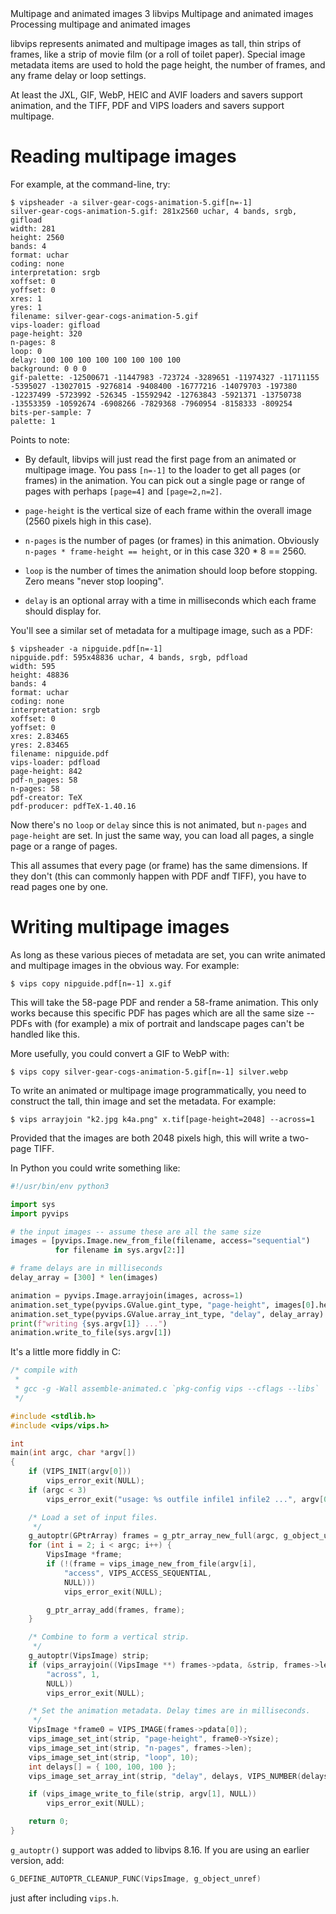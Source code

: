   <refmeta>
    <refentrytitle>Multipage and animated images</refentrytitle>
    <manvolnum>3</manvolnum>
    <refmiscinfo>libvips</refmiscinfo>
  </refmeta>

  <refnamediv>
    <refname>Multipage and animated images</refname>
    <refpurpose>Processing multipage and animated images</refpurpose>
  </refnamediv>

libvips represents animated and multipage images as tall, thin strips of
frames, like a strip of movie film (or a roll of toilet paper). Special image
metadata items are used to hold the page height, the number of frames, and any
frame delay or loop settings.

At least the JXL, GIF, WebP, HEIC and AVIF loaders and savers support
animation, and the TIFF, PDF and VIPS loaders and savers support multipage.

# Reading multipage images

For example, at the command-line, try:

```
$ vipsheader -a silver-gear-cogs-animation-5.gif[n=-1]
silver-gear-cogs-animation-5.gif: 281x2560 uchar, 4 bands, srgb, gifload
width: 281
height: 2560
bands: 4
format: uchar
coding: none
interpretation: srgb
xoffset: 0
yoffset: 0
xres: 1
yres: 1
filename: silver-gear-cogs-animation-5.gif
vips-loader: gifload
page-height: 320
n-pages: 8
loop: 0
delay: 100 100 100 100 100 100 100 100
background: 0 0 0
gif-palette: -12500671 -11447983 -723724 -3289651 -11974327 -11711155 -5395027 -13027015 -9276814 -9408400 -16777216 -14079703 -197380 -12237499 -5723992 -526345 -15592942 -12763843 -5921371 -13750738 -13553359 -10592674 -6908266 -7829368 -7960954 -8158333 -809254
bits-per-sample: 7
palette: 1
```

Points to note:

- By default, libvips will just read the first page from an animated or
  multipage image. You pass `[n=-1]` to the loader to get all pages (or
  frames) in the animation. You can pick out a single page or range of
  pages with perhaps `[page=4]` and `[page=2,n=2]`.

- `page-height` is the vertical size of each frame within the overall image
  (2560 pixels high in this case).

- `n-pages` is the number of pages (or frames) in this animation. Obviously
  `n-pages * frame-height == height`, or in this case 320 * 8 == 2560.

- `loop` is the number of times the animation should loop before stopping.
  Zero means "never stop looping".

- `delay` is an optional array with a time in milliseconds which each frame
  should display for.

You'll see a similar set of metadata for a multipage image, such as a PDF:

```
$ vipsheader -a nipguide.pdf[n=-1]
nipguide.pdf: 595x48836 uchar, 4 bands, srgb, pdfload
width: 595
height: 48836
bands: 4
format: uchar
coding: none
interpretation: srgb
xoffset: 0
yoffset: 0
xres: 2.83465
yres: 2.83465
filename: nipguide.pdf
vips-loader: pdfload
page-height: 842
pdf-n_pages: 58
n-pages: 58
pdf-creator: TeX
pdf-producer: pdfTeX-1.40.16
```

Now there's no `loop` or `delay` since this is not animated, but `n-pages` and
`page-height` are set. In just the same way, you can load all pages, a single
page or a range of pages.

This all assumes that every page (or frame) has the same dimensions. If
they don't (this can commonly happen with PDF andf TIFF), you have to read
pages one by one.

# Writing multipage images

As long as these various pieces of metadata are set, you can write animated
and multipage images in the obvious way. For example:

```
$ vips copy nipguide.pdf[n=-1] x.gif
```

This will take the 58-page PDF and render a 58-frame animation.  This only
works because this specific PDF has pages which are all the same size --
PDFs with (for example) a mix of portrait and landscape pages can't be
handled like this.

More usefully, you could convert a GIF to WebP with:

```
$ vips copy silver-gear-cogs-animation-5.gif[n=-1] silver.webp
```

To write an animated or multipage image programmatically, you need to
construct the tall, thin image and set the metadata. For example:

```
$ vips arrayjoin "k2.jpg k4a.png" x.tif[page-height=2048] --across=1
```

Provided that the images are both 2048 pixels high, this will write a
two-page TIFF.

In Python you could write something like:

```python
#!/usr/bin/env python3

import sys
import pyvips

# the input images -- assume these are all the same size
images = [pyvips.Image.new_from_file(filename, access="sequential")
          for filename in sys.argv[2:]]

# frame delays are in milliseconds
delay_array = [300] * len(images)

animation = pyvips.Image.arrayjoin(images, across=1)
animation.set_type(pyvips.GValue.gint_type, "page-height", images[0].height)
animation.set_type(pyvips.GValue.array_int_type, "delay", delay_array)
print(f"writing {sys.argv[1]} ...")
animation.write_to_file(sys.argv[1])
```

It's a little more fiddly in C:

```C
/* compile with
 *
 * gcc -g -Wall assemble-animated.c `pkg-config vips --cflags --libs`
 */

#include <stdlib.h>
#include <vips/vips.h>

int
main(int argc, char *argv[])
{
    if (VIPS_INIT(argv[0]))
        vips_error_exit(NULL);
    if (argc < 3)
        vips_error_exit("usage: %s outfile infile1 infile2 ...", argv[0]);

    /* Load a set of input files.
     */
    g_autoptr(GPtrArray) frames = g_ptr_array_new_full(argc, g_object_unref);
    for (int i = 2; i < argc; i++) {
        VipsImage *frame;
        if (!(frame = vips_image_new_from_file(argv[i],
            "access", VIPS_ACCESS_SEQUENTIAL,
            NULL)))
            vips_error_exit(NULL);

        g_ptr_array_add(frames, frame);
    }

    /* Combine to form a vertical strip.
     */
    g_autoptr(VipsImage) strip;
    if (vips_arrayjoin((VipsImage **) frames->pdata, &strip, frames->len,
        "across", 1,
        NULL))
        vips_error_exit(NULL);

    /* Set the animation metadata. Delay times are in milliseconds.
     */
    VipsImage *frame0 = VIPS_IMAGE(frames->pdata[0]);
    vips_image_set_int(strip, "page-height", frame0->Ysize);
    vips_image_set_int(strip, "n-pages", frames->len);
    vips_image_set_int(strip, "loop", 10);
    int delays[] = { 100, 100, 100 };
    vips_image_set_array_int(strip, "delay", delays, VIPS_NUMBER(delays));

    if (vips_image_write_to_file(strip, argv[1], NULL))
        vips_error_exit(NULL);

    return 0;
}
```

`g_autoptr()` support was added to libvips 8.16. If you are using an
earlier version, add:

```C
G_DEFINE_AUTOPTR_CLEANUP_FUNC(VipsImage, g_object_unref)
```

just after including `vips.h`.

